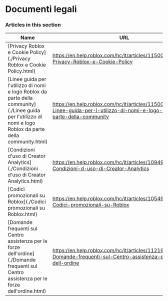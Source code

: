 # Documenti legali  
### Articles in this section
Name|URL
-|-
[Privacy Roblox e Cookie Policy](./Privacy Roblox e Cookie Policy.html) |https://en.help.roblox.com/hc/it/articles/115004630823-Privacy-Roblox-e-Cookie-Policy
[Linee guida per l'utilizzo di nomi e logo Roblox da parte della community](./Linee guida per l'utilizzo di nomi e logo Roblox da parte della community.html) |https://en.help.roblox.com/hc/it/articles/115001708126-Linee-guida-per-l-utilizzo-di-nomi-e-logo-Roblox-da-parte-della-community
[Condizioni d'uso di Creator Analytics](./Condizioni d'uso di Creator Analytics.html) |https://en.help.roblox.com/hc/it/articles/10949046065044-Condizioni-d-uso-di-Creator-Analytics
[Codici promozionali su Roblox](./Codici promozionali su Roblox.html) |https://en.help.roblox.com/hc/it/articles/10549651908244-Codici-promozionali-su-Roblox
[Domande frequenti sul Centro assistenza per le forze dell'ordine](./Domande frequenti sul Centro assistenza per le forze dell'ordine.html) |https://en.help.roblox.com/hc/it/articles/11219680442260-Domande-frequenti-sul-Centro-assistenza-per-le-forze-dell-ordine